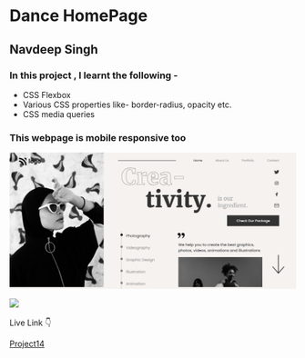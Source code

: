 # Dance HomePage

## Navdeep Singh

### In this project , I learnt the following - 

- CSS Flexbox
- Various CSS properties like- border-radius, opacity etc.
- CSS media queries

### This webpage is mobile responsive too

![Project14](./project14.png)

![](https://img.shields.io/badge/Time-7--8hrs-brightgreen)

Live Link :point_down:

[Project14](https://navdeep-project14.netlify.app/)
